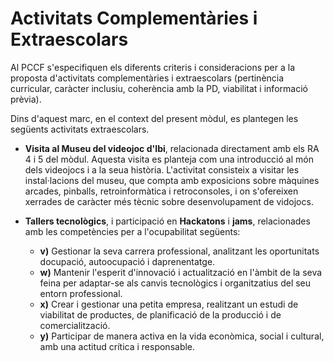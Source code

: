 # Activitats Complementàries i Extraescolars

<!-- 
Considerant els criteris relatius a la programació de les activitats complementàries i extraescolars arreplegar en el PCCF, s’han d’especificar les activitats amb la indicació els objectius de cada una respecte dels RA dels diferents mòduls del cicle formatiu.
-->

Al PCCF s'especifiquen els diferents criteris i consideracions per a la proposta d'activitats complementàries i extraescolars (pertinència curricular, caràcter inclusiu, coherència amb la PD, viabilitat i informació prèvia).

Dins d'aquest marc, en el context del present mòdul, es plantegen les següents activitats extraescolars.

* **Visita al Museu del videojoc d'Ibi**, relacionada directament amb els RA 4 i 5 del mòdul. Aquesta visita es planteja com una introducció al món dels videojocs i a la seua història. L'activitat consisteix a visitar les instal·lacions del museu, que compta amb exposicions sobre màquines arcades, pinballs, retroinformàtica i retroconsoles, i on s'ofereixen xerrades de caràcter més tècnic sobre desenvolupament de vidojocs.

* **Tallers tecnològics**, i participació en **Hackatons** i **jams**, relacionades amb les competències per a l'ocupabilitat següents:

    * **v)** Gestionar la seva carrera professional, analitzant les oportunitats docupació, autoocupació i daprenentatge.
    * **w)** Mantenir l'esperit d'innovació i actualització en l'àmbit de la seva feina per adaptar-se als canvis tecnològics i organitzatius del seu entorn professional.
    * **x)** Crear i gestionar una petita empresa, realitzant un estudi de viabilitat de productes, de planificació de la producció i de comercialització.
    * **y)** Participar de manera activa en la vida econòmica, social i cultural, amb una actitud crítica i responsable.
